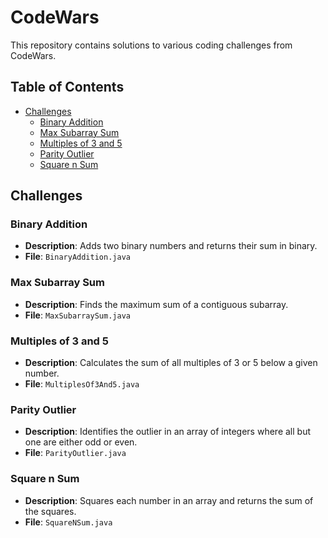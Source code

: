 # CodeWars

This repository contains solutions to various coding challenges from CodeWars.

## Table of Contents

- [Challenges](#challenges)
  - [Binary Addition](#binary-addition)
  - [Max Subarray Sum](#max-subarray-sum)
  - [Multiples of 3 and 5](#multiples-of-3-and-5)
  - [Parity Outlier](#parity-outlier)
  - [Square n Sum](#square-n-sum)

## Challenges

### Binary Addition
- **Description**: Adds two binary numbers and returns their sum in binary.
- **File**: `BinaryAddition.java`

### Max Subarray Sum
- **Description**: Finds the maximum sum of a contiguous subarray.
- **File**: `MaxSubarraySum.java`

### Multiples of 3 and 5
- **Description**: Calculates the sum of all multiples of 3 or 5 below a given number.
- **File**: `MultiplesOf3And5.java`

### Parity Outlier
- **Description**: Identifies the outlier in an array of integers where all but one are either odd or even.
- **File**: `ParityOutlier.java`

### Square n Sum
- **Description**: Squares each number in an array and returns the sum of the squares.
- **File**: `SquareNSum.java`
